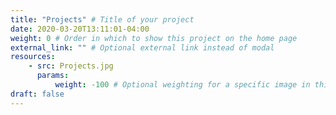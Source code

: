 ```yaml
---
title: "Projects" # Title of your project
date: 2020-03-20T13:11:01-04:00
weight: 0 # Order in which to show this project on the home page
external_link: "" # Optional external link instead of modal
resources:
    - src: Projects.jpg
      params:
          weight: -100 # Optional weighting for a specific image in this project folder
draft: false
---
```

